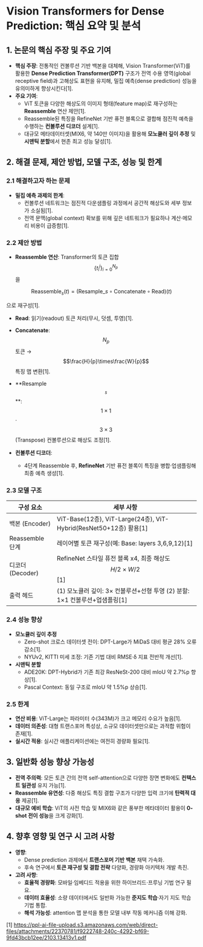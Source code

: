 # Vision Transformers for Dense Prediction: 핵심 요약 및 분석

## 1. 논문의 핵심 주장 및 주요 기여  
- **핵심 주장**: 전통적인 컨볼루션 기반 백본을 대체해, Vision Transformer(ViT)를 활용한 **Dense Prediction Transformer(DPT)** 구조가 전역 수용 영역(global receptive field)과 고해상도 표현을 유지해, 밀집 예측(dense prediction) 성능을 유의미하게 향상시킨다[1].  
- **주요 기여**:  
  - ViT 토큰을 다양한 해상도의 이미지 형태(feature map)로 재구성하는 **Reassemble** 연산 제안[1].  
  - Reassemble된 특징을 RefineNet 기반 퓨전 블록으로 결합해 점진적 예측을 수행하는 **컨볼루션 디코더** 설계[1].  
  - 대규모 메타데이터셋(MIX6, 약 140만 이미지)을 활용해 **모노큘러 깊이 추정** 및 **시맨틱 분할**에서 현존 최고 성능 달성[1].

## 2. 해결 문제, 제안 방법, 모델 구조, 성능 및 한계

### 2.1 해결하고자 하는 문제  
- **밀집 예측 과제의 한계**:  
  - 컨볼루션 네트워크는 점진적 다운샘플링 과정에서 공간적 해상도와 세부 정보가 소실됨[1].  
  - 전역 문맥(global context) 확보를 위해 깊은 네트워크가 필요하나 계산·메모리 비용이 급증함[1].

### 2.2 제안 방법  
- **Reassemble 연산**: Transformer의 토큰 집합 $$\{t_l^i\}_{i=0}^{N_p}$$을

$$
    \text{Reassemble}_s(t) = (\text{Resample}\_s \circ \text{Concatenate} \circ \text{Read})(t)
$$
   
  으로 재구성[1].  
  - **Read**: 읽기(readout) 토큰 처리(무시, 덧셈, 투영)[1].  
  - **Concatenate**: $$N_p$$ 토큰 → $$\frac{H}{p}\times\frac{W}{p}$$ 특징 맵 변환[1].
  
  - **Resample $$_s$$ **: $$1\times1$$ · $$3\times3$$  (Transpose) 컨볼루션으로 해상도 조정[1].
   
- **컨볼루션 디코더**:  
  - 4단계 Reassemble 후, **RefineNet** 기반 퓨전 블록이 특징을 병합·업샘플링해 최종 예측 생성[1].

### 2.3 모델 구조  
| 구성 요소           | 세부 사항                                   |
|------------------|-----------------------------------------|
| 백본 (Encoder)     | ViT-Base(12층), ViT-Large(24층), ViT-Hybrid(ResNet50+12층) 활용[1] |
| Reassemble 단계    | 레이어별 토큰 재구성(예: Base: layers 3,6,9,12)[1]  |
| 디코더 (Decoder)   | RefineNet 스타일 퓨전 블록 x4, 최종 해상도 $$H/2\times W/2$$[1] |
| 출력 헤드         | (1) 모노큘러 깊이: 3× 컨볼루션+선형 투영 (2) 분할: 1×1 컨볼루션+업샘플링[1] |

### 2.4 성능 향상  
- **모노큘러 깊이 추정**  
  - Zero-shot 크로스 데이터셋 전이: DPT-Large가 MiDaS 대비 평균 28% 오류 감소[1].  
  - NYUv2, KITTI 미세 조정: 기존 기법 대비 RMSE·δ 지표 전반적 개선[1].
- **시맨틱 분할**  
  - ADE20K: DPT-Hybrid가 기존 최강 ResNeSt-200 대비 mIoU 약 2.7%p 향상[1].  
  - Pascal Context: 동일 구조로 mIoU 약 1.5%p 상승[1].

### 2.5 한계  
- **연산 비용**: ViT-Large는 파라미터 수(343M)가 크고 메모리 수요가 높음[1].  
- **데이터 의존성**: 대형 트랜스포머 특성상, 소규모 데이터셋만으로는 과적합 위험이 존재[1].  
- **실시간 적용**: 실시간 애플리케이션에는 여전히 경량화 필요[1].

## 3. 일반화 성능 향상 가능성  
- **전역 주의력**: 모든 토큰 간의 전역 self-attention으로 다양한 장면 변화에도 **컨텍스트 일관성** 유지 가능[1].  
- **Reassemble 유연성**: 다중 해상도 특징 결합 구조가 다양한 입력 크기에 **탄력적 대응** 제공[1].  
- **대규모 예비 학습**: ViT의 사전 학습 및 MIX6와 같은 풍부한 메타데이터 활용이 **0-shot 전이 성능**을 크게 강화[1].

## 4. 향후 영향 및 연구 시 고려 사항  
- **영향**:  
  - Dense prediction 과제에서 **트랜스포머 기반 백본** 채택 가속화.  
  - 후속 연구에서 **토큰 재구성 및 결합 전략** 다양화, 경량화 아키텍처 개발 촉진.  
- **고려 사항**:  
  - **효율적 경량화**: 모바일·임베디드 적용을 위한 하이브리드·프루닝 기법 연구 필요.  
  - **데이터 효율성**: 소량 데이터에서도 일반화 가능한 **준지도 학습**·자기 지도 학습 기법 통합.  
  - **해석 가능성**: attention 맵 분석을 통한 모델 내부 작동 메커니즘 이해 강화.

[1] https://ppl-ai-file-upload.s3.amazonaws.com/web/direct-files/attachments/22370781/f9222748-240c-4292-bf69-9fd43bcb12ee/2103.13413v1.pdf
